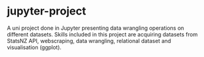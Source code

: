 # jupyter-project
A uni project done in Jupyter presenting data wrangling operations on different datasets. Skills included in this project are acquiring datasets from StatsNZ API, webscraping, data wrangling, relational dataset and visualisation (ggplot).
